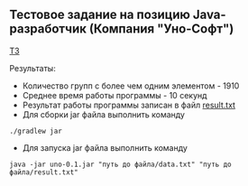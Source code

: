 ## Тестовое задание на позицию Java-разработчик (Компания "Уно-Софт")
[ТЗ](https://github.com/PeacockTeam/new-job/blob/master/lng%26java)

Результаты:
- Количество групп с более чем одним элементом - 1910
- Среднее время работы программы - 10 секунд
- Результат работы программы записан в файл [result.txt](result.txt)
- Для сборки jar файла выполнить команду
```
./gradlew jar
```
- Для запуска jar файла выполнить команду
```
java -jar uno-0.1.jar "путь до файла/data.txt" "путь до файла/result.txt"
```
